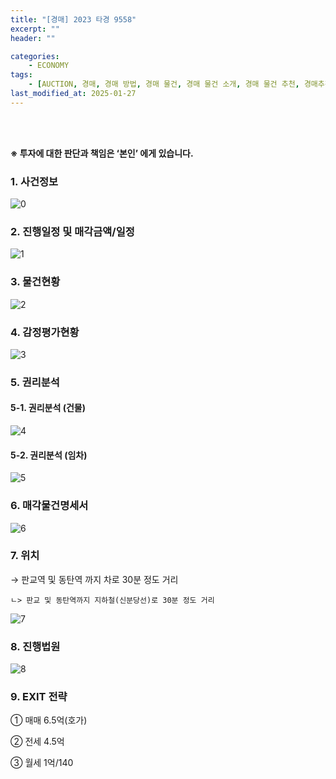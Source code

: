 ```yaml
---
title: "[경매] 2023 타경 9558"
excerpt: ""
header: ""

categories:
    - ECONOMY
tags:
    - [AUCTION, 경매, 경매 방법, 경매 물건, 경매 물건 소개, 경매 물건 추천, 경매추천, 경매 추천, 경매 입찰, 경매입찰방법, 경매 입찰 준비, 농지취득자격증명원, 농지취득자격증명 경매, 농지취득자격증명 조건, 대출, 경매대출, 경락잔금대출, 경매 대출 서류, 경락대출 서류, ]
last_modified_at: 2025-01-27
---
```

<br><br>

**※ 투자에 대한 판단과 책임은 ‘본인’ 에게 있습니다.**



### 1. 사건정보


![0](/upload/2025-01-27-2023_타경_9558.md/0.png)



### 2. 진행일정 및 매각금액/일정


![1](/upload/2025-01-27-2023_타경_9558.md/1.png)



### 3. 물건현황


![2](/upload/2025-01-27-2023_타경_9558.md/2.png)



### 4. 감정평가현황


![3](/upload/2025-01-27-2023_타경_9558.md/3.png)



### 5. 권리분석



#### 5-1. 권리분석 (건물)


![4](/upload/2025-01-27-2023_타경_9558.md/4.png)



#### 5-2. 권리분석 (임차)


![5](/upload/2025-01-27-2023_타경_9558.md/5.png)



### 6. 매각물건명세서


![6](/upload/2025-01-27-2023_타경_9558.md/6.png)



### 7. 위치


→ 판교역 및 동탄역 까지 차로 30분 정도 거리


    ㄴ> 판교 및 동탄역까지 지하철(신분당선)로 30분 정도 거리


![7](/upload/2025-01-27-2023_타경_9558.md/7.png)



### 8. 진행법원


![8](/upload/2025-01-27-2023_타경_9558.md/8.png)



### 9. EXIT 전략


   ① 매매 6.5억(호가)


   ② 전세 4.5억


   ③ 월세 1억/140

